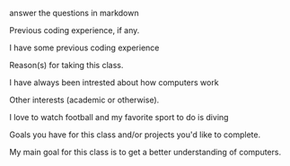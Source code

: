answer the questions in markdown

Previous coding experience, if any. 

I have some previous coding experience
 
 
Reason(s) for taking this class. 

I have always been intrested about how computers work


Other interests (academic or otherwise). 

I love to watch football and my favorite sport to do is diving


Goals you have for this class and/or projects you'd like to complete. 

My main goal for this class is to get a better understanding of computers.
